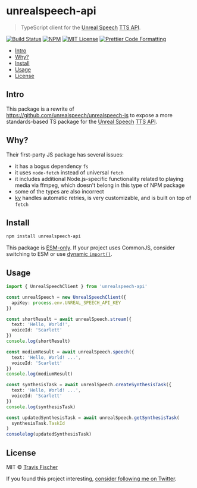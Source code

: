 # unrealspeech-api <!-- omit from toc -->

> TypeScript client for the [Unreal Speech](https://unrealspeech.com/) [TTS API](https://docs.unrealspeech.com/reference/getting-started-with-our-api).

<p>
  <a href="https://github.com/transitive-bullshit/unrealspeech-api/actions/workflows/main.yml"><img alt="Build Status" src="https://github.com/transitive-bullshit/unrealspeech-api/actions/workflows/main.yml/badge.svg" /></a>
  <a href="https://www.npmjs.com/package/unrealspeech-api"><img alt="NPM" src="https://img.shields.io/npm/v/unrealspeech-api.svg" /></a>
  <a href="https://github.com/transitive-bullshit/unrealspeech-api/blob/main/license"><img alt="MIT License" src="https://img.shields.io/badge/license-MIT-blue" /></a>
  <a href="https://prettier.io"><img alt="Prettier Code Formatting" src="https://img.shields.io/badge/code_style-prettier-brightgreen.svg" /></a>
</p>

- [Intro](#intro)
- [Why?](#why)
- [Install](#install)
- [Usage](#usage)
- [License](#license)

## Intro

This package is a rewrite of https://github.com/unrealspeech/unrealspeech-js to expose a more standards-based TS package for the [Unreal Speech](https://unrealspeech.com/) [TTS API](https://docs.unrealspeech.com/reference/getting-started-with-our-api).

## Why?

Their first-party JS package has several issues:

- it has a bogus dependency `fs`
- it uses `node-fetch` instead of universal `fetch`
- it includes additional Node.js-specific functionality related to playing media via ffmpeg, which doesn't belong in this type of NPM package
- some of the types are also incorrect
- [ky](https://github.com/sindresorhus/ky) handles automatic retries, is very customizable, and is built on top of `fetch`

## Install

```sh
npm install unrealspeech-api
```

This package is [ESM-only](https://gist.github.com/sindresorhus/a39789f98801d908bbc7ff3ecc99d99c). If your project uses CommonJS, consider switching to ESM or use [dynamic `import()`](https://v8.dev/features/dynamic-import).

## Usage

```ts
import { UnrealSpeechClient } from 'unrealspeech-api'

const unrealSpeech = new UnrealSpeechClient({
  apiKey: process.env.UNREAL_SPEECH_API_KEY
})

const shortResult = await unrealSpeech.stream({
  text: 'Hello, World!',
  voiceId: 'Scarlett'
})
console.log(shortResult)

const mediumResult = await unrealSpeech.speech({
  text: 'Hello, World! ...',
  voiceId: 'Scarlett'
})
console.log(mediumResult)

const synthesisTask = await unrealSpeech.createSynthesisTask({
  text: 'Hello, World! ...',
  voiceId: 'Scarlett'
})
console.log(synthesisTask)

const updatedSynthesisTask = await unrealSpeech.getSynthesisTask(
  synthesisTask.TaskId
)
consolelog(updatedSynthesisTask)
```

## License

MIT © [Travis Fischer](https://x.com/transitive_bs)

If you found this project interesting, [consider following me on Twitter](https://x.com/transitive_bs).
